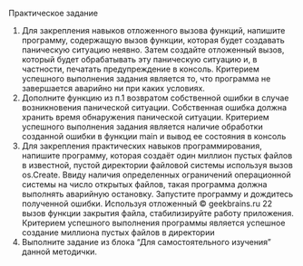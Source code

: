 Практическое задание
1. Для закрепления навыков отложенного вызова функций, напишите программу, содержащую
   вызов функции, которая будет создавать паническую ситуацию неявно. Затем создайте
   отложенный вызов, который будет обрабатывать эту паническую ситуацию и, в частности,
   печатать предупреждение в консоль. Критерием успешного выполнения задания является то,
   что программа не завершается аварийно ни при каких условиях.
2. Дополните функцию из п.1 возвратом собственной ошибки в случае возникновения панической
   ситуации. Собственная ошибка должна хранить время обнаружения панической ситуации.
   Критерием успешного выполнения задания является наличие обработки созданной ошибки в
   функции main и вывод ее состояния в консоль
3. Для закрепления практических навыков программирования, напишите программу, которая
   создаёт один миллион пустых файлов в известной, пустой директории файловой системы
   используя вызов os.Create. Ввиду наличия определенных ограничений операционной
   системы на число открытых файлов, такая программа должна выполнять аварийную
   остановку. Запустите программу и дождитесь полученной ошибки. Используя отложенный
   © geekbrains.ru 22
   вызов функции закрытия файла, стабилизируйте работу приложения. Критерием успешного
   выполнения программы является успешное создание миллиона пустых файлов в директории
4. Выполните задание из блока “Для самостоятельного изучения” данной методички.